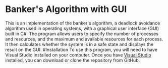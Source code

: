 # Banker's Algorithm with GUI
This is an implementation of the banker's algorithm, a deadlock avoidance algorithm used in operating systems, with a graphical user interface (GUI) built in C#. The program allows users to specify the number of processes and resources, and the maximum and available resources for each process. It then calculates whether the system is in a safe state and displays the result on the GUI.
#Installation
To use this program, you will need to have Visual Studio installed on your computer. Once you have [Visual Studio](https://visualstudio.microsoft.com/) installed, you can download or clone the repository from GitHub.
